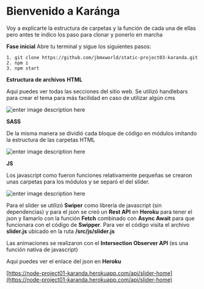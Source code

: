 # Bienvenido a Karánga
Voy a explicarte la estructura de carpetas y la función de cada una de ellas pero antes te indico los paso para clonar y ponerlo en marcha

**Fase inicial**
Abre tu terminal y sigue los siguientes pasos:

    1. git clone https://github.com/jbmxworld/static-project03-karanda.git
    2. npm i
    3. npm start

**Estructura de archivos**
**HTML**

Aquí puedes ver  todas las secciones del sitio web. Se utilizó handlebars para crear el tema para más facilidad en caso de utilizar algún cms

![enter image description here](https://static-project03-karanda.netlify.app/images/readme/html-structure.png)

**SASS**

De la misma manera se dividió cada bloque de código en módulos imitando la estructura de las carpetas HTML

![enter image description here](https://static-project03-karanda.netlify.app/images/readme/sass-structure.png)

**JS**

Los javascript como fueron funciones relativamente pequeñas se crearon unas carpetas para los módulos y se separó el del slider. 

![enter image description here](https://static-project03-karanda.netlify.app/images/readme/js-structure.png)

Para el slider se utilizó **Swiper** como librería de javascript (sin dependencias) y para el json se creó un **Rest API** en **Heroku** para tener el json y llamarlo con la función **Fetch** combinado con **Async Await** para que funcionara con el código de **Swipper**. Para ver el código visita el archivo **slider.js** ubicado en la ruta **/src/js/slider.js**

Las animaciones se realizaron con el **Intersection Observer API** (es una función nativa de javascript)

Aquí puedes ver el enlace del json en **Heroku** 

[https://node-project01-karanda.herokuapp.com/api/slider-home](https://node-project01-karanda.herokuapp.com/api/slider-home)
